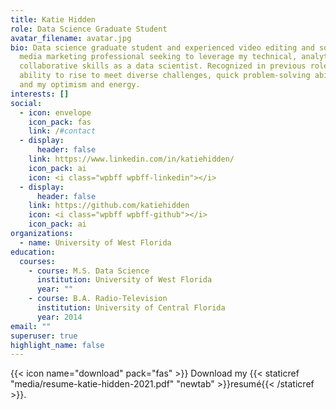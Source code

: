 ```yaml
---
title: Katie Hidden
role: Data Science Graduate Student
avatar_filename: avatar.jpg
bio: Data science graduate student and experienced video editing and social
  media marketing professional seeking to leverage my technical, analytical, and
  collaborative skills as a data scientist. Recognized in previous roles for my
  ability to rise to meet diverse challenges, quick problem-solving abilities,
  and my optimism and energy.
interests: []
social:
  - icon: envelope
    icon_pack: fas
    link: /#contact
  - display:
      header: false
    link: https://www.linkedin.com/in/katiehidden/
    icon_pack: ai
    icon: <i class="wpbff wpbff-linkedin"></i>
  - display:
      header: false
    link: https://github.com/katiehidden
    icon: <i class="wpbff wpbff-github"></i>
    icon_pack: ai
organizations:
  - name: University of West Florida
education:
  courses:
    - course: M.S. Data Science
      institution: University of West Florida
      year: ""
    - course: B.A. Radio-Television
      institution: University of Central Florida
      year: 2014
email: ""
superuser: true
highlight_name: false
---
```

{{< icon name="download" pack="fas" >}} Download my {{< staticref "media/resume-katie-hidden-2021.pdf" "newtab" >}}resumé{{< /staticref >}}.